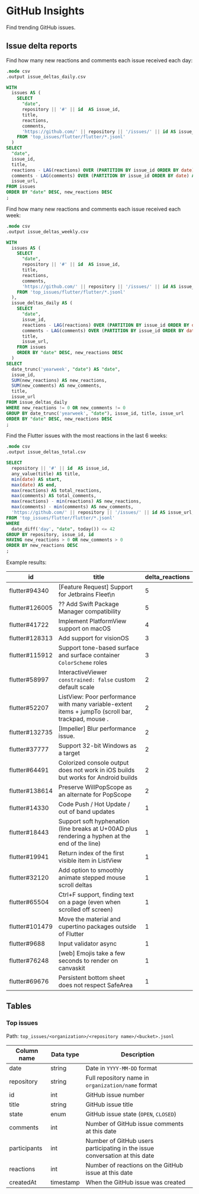 # GitHub Insights

Find trending GitHub issues.

## Issue delta reports

Find how many new reactions and comments each issue received each day:

```sql
.mode csv
.output issue_deltas_daily.csv

WITH
  issues AS (
    SELECT
      "date",
      repository || '#' || id  AS issue_id,
      title,
      reactions,
      comments,
      'https://github.com/' || repository || '/issues/' || id AS issue_url,
    FROM 'top_issues/flutter/flutter/*.jsonl'
  )
SELECT
  "date",
  issue_id,
  title,
  reactions - LAG(reactions) OVER (PARTITION BY issue_id ORDER BY date) AS new_reactions,
  comments - LAG(comments) OVER (PARTITION BY issue_id ORDER BY date) AS new_comments,
  issue_url,
FROM issues
ORDER BY "date" DESC, new_reactions DESC
;
```

Find how many new reactions and comments each issue received each week:

```sql
.mode csv
.output issue_deltas_weekly.csv

WITH
  issues AS (
    SELECT
      "date",
      repository || '#' || id  AS issue_id,
      title,
      reactions,
      comments,
      'https://github.com/' || repository || '/issues/' || id AS issue_url,
    FROM 'top_issues/flutter/flutter/*.jsonl'
  ),
  issue_deltas_daily AS (
    SELECT
      "date",
      issue_id,
      reactions - LAG(reactions) OVER (PARTITION BY issue_id ORDER BY date) AS new_reactions,
      comments - LAG(comments) OVER (PARTITION BY issue_id ORDER BY date) AS new_comments,
      title,
      issue_url,
    FROM issues
    ORDER BY "date" DESC, new_reactions DESC
  )
SELECT
  date_trunc('yearweek', "date") AS "date",
  issue_id,
  SUM(new_reactions) AS new_reactions,
  SUM(new_comments) AS new_comments,
  title,
  issue_url
FROM issue_deltas_daily
WHERE new_reactions != 0 OR new_comments != 0
GROUP BY date_trunc('yearweek', "date"), issue_id, title, issue_url
ORDER BY "date" DESC, new_reactions DESC
;
```

Find the Flutter issues with the most reactions in the last 6 weeks:

```sql
.mode csv
.output issue_deltas_total.csv

SELECT
  repository || '#' || id  AS issue_id,
  any_value(title) AS title,
  min(date) AS start,
  max(date) AS end,
  max(reactions) AS total_reactions,
  max(comments) AS total_comments,
  max(reactions) - min(reactions) AS new_reactions,
  max(comments) - min(comments) AS new_comments,
  'https://github.com/' || repository || '/issues/' || id AS issue_url,
FROM 'top_issues/flutter/flutter/*.jsonl'
WHERE
  date_diff('day', "date", today()) <= 42
GROUP BY repository, issue_id, id
HAVING new_reactions > 0 OR new_comments > 0
ORDER BY new_reactions DESC
;
```

Example results:

| id             | title                                                                                               | delta_reactions |
| -------------- | --------------------------------------------------------------------------------------------------- | --------------- |
| flutter#94340  | [Feature Request] Support for Jetbrains Fleet\n                                                     |               5 |
| flutter#126005 | ?? Add Swift Package Manager compatibility                                                          |               5 |
| flutter#41722  | Implement PlatformView support on macOS                                                             |               4 |
| flutter#128313 | Add support for visionOS                                                                            |               3 |
| flutter#115912 | Support tone-based surface and surface container `ColorScheme` roles                                |               3 |
| flutter#58997  | InteractiveViewer `constrained: false` custom default scale                                         |               2 |
| flutter#52207  | ListView: Poor performance with many variable-extent items + jumpTo (scroll bar, trackpad, mouse .  |               2 |
| flutter#132735 | [Impeller] Blur performance issue.                                                                  |               2 |
| flutter#37777  | Support 32-bit Windows as a target                                                                  |               2 |
| flutter#64491  | Colorized console output does not work in iOS builds but works for Android builds                   |               2 |
| flutter#138614 | Preserve WillPopScope as an alternate for PopScope                                                  |               2 |
| flutter#14330  | Code Push / Hot Update / out of band updates                                                        |               1 |
| flutter#18443  | Support soft hyphenation (line breaks at U+00AD plus rendering a hyphen at the end of the line)     |               1 |
| flutter#19941  | Return index of the first visible item in ListView                                                  |               1 |
| flutter#32120  | Add option to smoothly animate stepped mouse scroll deltas                                          |               1 |
| flutter#65504  | Ctrl+F support, finding text on a page (even when scrolled off screen)                              |               1 |
| flutter#101479 | Move the material and cupertino packages outside of Flutter                                         |               1 |
| flutter#9688   | Input validator async                                                                               |               1 |
| flutter#76248  | [web] Emojis take a few seconds to render on canvaskit                                              |               1 |
| flutter#69676  | Persistent bottom sheet does not respect SafeArea                                                   |               1 |

## Tables

### Top issues

Path: `top_issues/<organization>/<repository name>/<bucket>.jsonl`

Column name | Data type | Description
-- | -- | --
date | string | Date in `YYYY-MM-DD` format
repository | string | Full repository name in `organization/name` format
id | int | GitHub issue number
title | string | GitHub issue title
state | enum | GitHub issue state (`OPEN`, `CLOSED`)
comments | int | Number of GitHub issue comments at this date
participants | int | Number of GitHub users participating in the issue conversation at this date
reactions | int | Number of reactions on the GitHub issue at this date
createdAt | timestamp | When the GitHub issue was created
